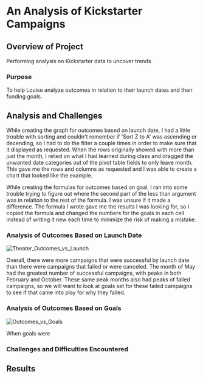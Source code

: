 # An Analysis of Kickstarter Campaigns

## Overview of Project
Performing analysis on Kickstarter data to uncover trends

### Purpose
To help Louise analyze outcomes in relation to their launch dates and their funding goals.

## Analysis and Challenges
While creating the graph for outcomes based on launch date, I had a little trouble with sorting and couldn't remember if 'Sort Z to A' was ascending or decending, so I had to do the filter a couple times in order to make sure that it displayed as requested.  When the rows originally showed with more than just the month, I relied on what I had learned during class and dragged the unwanted date categories out of the pivot table fields to only leave month.  This gave me the rows and columns as requested and I was able to create a chart that looked like the example.

While creating the formulas for outcomes based on goal, I ran into some trouble trying to figure out where the second part of the less than argument was in relation to the rest of the formula.  I was unsure if it made a difference.  The formula I wrote gave me the results I was looking for, so I copied the formula and changed the numbers for the goals in each cell instead of writing it new each time to minimize the risk of making a mistake.

### Analysis of Outcomes Based on Launch Date
![Theater_Outcomes_vs_Launch](https://user-images.githubusercontent.com/95720986/146844642-0ee54f84-0444-4723-9aef-256f2797374f.png)

Overall, there were more campaigns that were successful by launch date than there were campaigns that failed or were canceled.  The month of May had the greatest number of successful campaigns, with peaks in both February and October.  These same peak months also had peaks of failed campaigns, so we will want to look at goals set for these failed campaigns to see if that came into play for why they failed.

### Analysis of Outcomes Based on Goals
![Outcomes_vs_Goals](https://user-images.githubusercontent.com/95720986/146844618-3000824a-51db-414a-aea0-658cd83d50ca.png)

When goals were 

### Challenges and Difficulties Encountered


## Results

